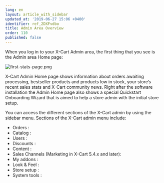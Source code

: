 ```yaml
---
lang: en
layout: article_with_sidebar
updated_at: '2019-06-27 15:06 +0400'
identifier: ref_2DXFvdbo
title: Admin Area Overview
order: 110
published: false
---
```

When you log in to your X-Cart Admin area, the first thing that you see is the Admin area Home page:

![first-stats-page.png]({{site.baseurl}}/attachments/ref_2DXFvdbo/first-stats-page.png)

X-Cart Admin Home page shows information about orders awaiting processing, bestseller products and products low in stock, your store’s recent sales stats and X-Cart community news. Right after the software installation the Admin Home page also shows a special Quickstart Onboarding Wizard that is aimed to help a store admin with the initial store setup.

You can access the different sections of the X-Cart admin by using the sidebar menu. Sections of the X-Cart admin menu include:

* Orders : 
* Catalog : 
* Users :
* Discounts :
* Content : 
* Sales Channels (Marketing in X-Cart 5.4.x and later):
* My addons :
* Look & Feel :
* Store setup : 
* System tools : 

